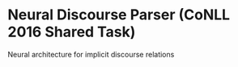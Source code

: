 # Neural Discourse Parser (CoNLL 2016 Shared Task)Neural architecture for implicit discourse relations